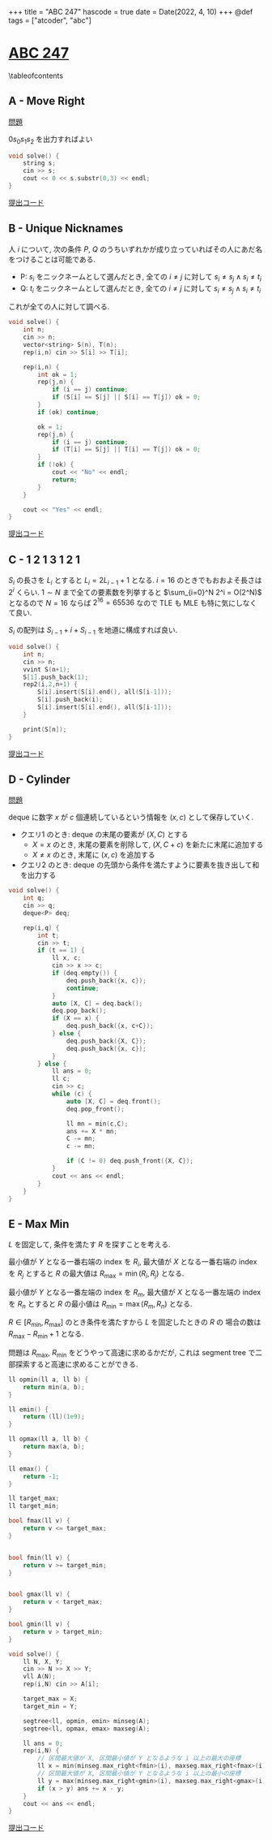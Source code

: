 +++
title = "ABC 247"
hascode = true
date = Date(2022, 4, 10)
+++
@def tags = ["atcoder", "abc"]

# [ABC 247](https://atcoder.jp/contests/abc247)

\tableofcontents

## A - Move Right

[問題](https://atcoder.jp/contests/abc247/tasks/abc247_a)

$0 s_0 s_1 s_2$ を出力すればよい

```cpp
void solve() {
    string s;
    cin >> s;
    cout << 0 << s.substr(0,3) << endl;
}
```

[提出コード](https://atcoder.jp/contests/abc247/submissions/30895288)

## B - Unique Nicknames

人 $i$ について, 次の条件 $P$, $Q$ のうちいずれかが成り立っていればその人にあだ名をつけることは可能である.

- P: $s_i$ をニックネームとして選んだとき, 全ての $i \neq j$ に対して $s_i \neq s_j \wedge s_i \neq t_i$
- Q: $t_i$ をニックネームとして選んだとき, 全ての $i \neq j$ に対して $s_i \neq s_j \wedge s_i \neq t_i$

これが全ての人に対して調べる.

```cpp
void solve() {
    int n;
    cin >> n;
    vector<string> S(n), T(n);
    rep(i,n) cin >> S[i] >> T[i];

    rep(i,n) {
        int ok = 1;
        rep(j,n) {
            if (i == j) continue;
            if (S[i] == S[j] || S[i] == T[j]) ok = 0;
        }
        if (ok) continue;

        ok = 1;
        rep(j,n) {
            if (i == j) continue;
            if (T[i] == S[j] || T[i] == T[j]) ok = 0;
        }
        if (!ok) {
            cout << "No" << endl;
            return;
        }
    }

    cout << "Yes" << endl;
}
```

[提出コード](https://atcoder.jp/contests/abc247/submissions/30895607)

## C - 1 2 1 3 1 2 1

$S_i$ の長さを $L_i$ とすると $L_i = 2L_{i - 1} + 1$ となる.
$i = 16$ のときでもおおよそ長さは $2^i$ くらい.
$1 \sim N$ まで全ての要素数を列挙すると $\sum_{i=0}^N 2^i = O(2^N)$ となるので
$N = 16$ ならば $2^16 = 65536$ なので TLE も MLE も特に気にしなくて良い.

$S_i$ の配列は $S_{i-1} + i + S_{i-1}$ を地道に構成すれば良い.

```cpp
void solve() {
    int n;
    cin >> n;
    vvint S(n+1);
    S[1].push_back(1);
    rep2(i,2,n+1) {
        S[i].insert(S[i].end(), all(S[i-1]));
        S[i].push_back(i);
        S[i].insert(S[i].end(), all(S[i-1]));
    }

    print(S[n]);
}
```

[提出コード](https://atcoder.jp/contests/abc247/submissions/30896390)

## D - Cylinder

[問題](https://atcoder.jp/contests/abc247/tasks/abc247_d)

deque に数字 $x$ が $c$ 個連続しているという情報を $(x, c)$ として保存していく.

- クエリ1 のとき: deque の末尾の要素が $(X, C)$ とする
  - $X = x$ のとき, 末尾の要素を削除して, $(X, C+c)$ を新たに末尾に追加する
  - $X \neq x$ のとき, 末尾に $(x, c)$ を追加する
- クエリ2 のとき: deque の先頭から条件を満たすように要素を抜き出して和を出力する


```cpp
void solve() {
    int q;
    cin >> q;
    deque<P> deq;

    rep(i,q) {
        int t;
        cin >> t;
        if (t == 1) {
            ll x, c;
            cin >> x >> c;
            if (deq.empty()) {
                deq.push_back({x, c});
                continue;
            }
            auto [X, C] = deq.back();
            deq.pop_back();
            if (X == x) {
                deq.push_back({x, c+C});
            } else {
                deq.push_back({X, C});
                deq.push_back({x, c});
            }
        } else {
            ll ans = 0;
            ll c;
            cin >> c;
            while (c) {
                auto [X, C] = deq.front();
                deq.pop_front();

                ll mn = min(c,C);
                ans += X * mn;
                C -= mn;
                c -= mn;

                if (C != 0) deq.push_front({X, C});
            }
            cout << ans << endl;
        }
    }
}
```

## E - Max Min

$L$ を固定して, 条件を満たす $R$ を探すことを考える.

最小値が $Y$ となる一番右端の index を $R_i$,
最大値が $X$ となる一番右端の index を $R_j$ とすると
$R$ の最大値は $R_{\mathrm{max}} = \min(R_i, R_j)$ となる.


最小値が $Y$ となる一番左端の index を $R_m$,
最大値が $X$ となる一番左端の index を $R_n$ とすると
$R$ の最小値は $R_{\mathrm{min}} = \max(R_m, R_n)$ となる.

$R \in [ R_{\mathrm{min}}, R_{\mathrm{max}} ]$ のとき条件を満たすから $L$ を固定したときの $R$ の
場合の数は $R_{\mathrm{max}} - R_{\mathrm{min}} + 1$ となる.

問題は $R_{\mathrm{max}}$, $R_{\mathrm{min}}$ をどうやって高速に求めるかだが, これは
segment tree で二部探索すると高速に求めることができる.

```cpp
ll opmin(ll a, ll b) {
    return min(a, b);
}

ll emin() {
    return (ll)(1e9);
}

ll opmax(ll a, ll b) {
    return max(a, b);
}

ll emax() {
    return -1;
}

ll target_max;
ll target_min;

bool fmax(ll v) {
    return v <= target_max;
}


bool fmin(ll v) {
    return v >= target_min;
}


bool gmax(ll v) {
    return v < target_max;
}

bool gmin(ll v) {
    return v > target_min;
}

void solve() {
    ll N, X, Y;
    cin >> N >> X >> Y;
    vll A(N);
    rep(i,N) cin >> A[i];

    target_max = X;
    target_min = Y;

    segtree<ll, opmin, emin> minseg(A);
    segtree<ll, opmax, emax> maxseg(A);

    ll ans = 0;
    rep(i,N) {
        // 区間最大値が X, 区間最小値が Y となるような i 以上の最大の座標
        ll x = min(minseg.max_right<fmin>(i), maxseg.max_right<fmax>(i));
        // 区間最大値が X, 区間最小値が Y となるような i 以上の最小の座標
        ll y = max(minseg.max_right<gmin>(i), maxseg.max_right<gmax>(i));
        if (x > y) ans += x - y;
    }
    cout << ans << endl;
}
```

[提出コード](https://atcoder.jp/contests/abc247/submissions/30897214)
